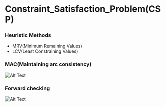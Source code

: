 # Constraint_Satisfaction_Problem(CSP)


### Heuristic Methods
 - MRV‬‬(‫‪Minimum‬‬ ‫‪Remaining‬‬ ‫‪Values‬‬)
 - LCV‬‬(‫‪Least‬‬ Constraining‬‬ ‫‪Values‬‬)


### MAC(‫‪Maintaining‬‬ ‫‪arc‬‬ ‫‪consistency‬‬)
![Alt Text](https://im3.ezgif.com/tmp/ezgif-3-8b58cc6953.gif)


### ‫‪Forward‬‬ ‫‪checking‬‬
![Alt Text](https://im3.ezgif.com/tmp/ezgif-3-ce361ba24d.gif)
